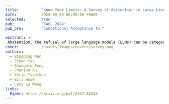 ```yaml
---
title:          "Know Your Limits: A Survey of Abstention in Large Language Models"
date:           2024-08-08 00:00:00 +0000
selected:       true
pub:            "TACL 2024"
pub_pre:        "Conditional Acceptance to "

abstract: >-
 Abstention, the refusal of large language models (LLMs) can be categorized from three perspectives: query answerability, model knowledge, and human values. We organize the literature on abstention methods, benchmarks, and evaluation metrics using this framework, and discuss merits and limitations of prior work. We further identify and motivate areas for future work.
cover:          /assets/images/covers/survey.png
authors:
  - Bingbing Wen
  - Jihan Yao
  - Shangbin Feng
  - Chenjun Xu
  - Yulia Tsvetkov
  - Bill Howe
  - Lucy Lu Wang
links:
  Paper: https://arxiv.org/pdf/2407.18418
---
```


